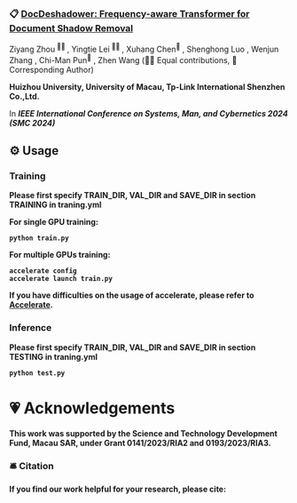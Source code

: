 ### 📋 [DocDeshadower: Frequency-aware Transformer for Document Shadow Removal](https://arxiv.org/abs/2307.15318)

<div>
<span class="author-block">
  Ziyang Zhou<sup> 👨‍💻‍ </sup>
</span>,
  <span class="author-block">
    Yingtie Lei<sup> 👨‍💻‍ </sup>
  </span>,
  <span class="author-block">
    Xuhang Chen<sup>📮</sup>
  </span>,
  <span class="author-block">
    Shenghong Luo
  </span>,
  <span class="author-block">
    Wenjun Zhang
  </span>,
  <span class="author-block">
    Chi-Man Pun<sup>📮</sup>
  </span>,
  <span class="author-block">
  Zhen Wang
</span>
  (👨‍💻‍ Equal contributions, 📮 Corresponding Author)
  </div>

<b>Huizhou University, University of Macau, Tp-Link International Shenzhen Co.,Ltd.</b>

In <b>_IEEE International Conference on Systems, Man, and Cybernetics 2024 (SMC 2024)_<b>

## ⚙️ Usage

### Training
Please first specify TRAIN_DIR, VAL_DIR and SAVE_DIR in section TRAINING in traning.yml

For single GPU training:
```
python train.py
```
For multiple GPUs training:
```
accelerate config
accelerate launch train.py
```
If you have difficulties on the usage of accelerate, please refer to <a href="https://github.com/huggingface/accelerate">Accelerate</a>.

### Inference
Please first specify TRAIN_DIR, VAL_DIR and SAVE_DIR in section TESTING in traning.yml
```
python test.py
```

# 💗 Acknowledgements
This work was supported by the Science and Technology Development Fund, Macau SAR, under Grant 0141/2023/RIA2 and 0193/2023/RIA3.

### 🛎 Citation
If you find our work helpful for your research, please cite:
```bib
```
